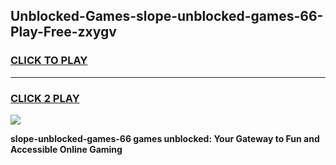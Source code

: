 
## Unblocked-Games-slope-unblocked-games-66-Play-Free-zxygv
<h3>
<a href="https://premium76.site?title=slope-unblocked-games-66&ref=23A">CLICK TO PLAY</a></h3>
<hr>

<h3>
<a href="https://premium76.site?title=slope-unblocked-games-66&ref=23A">CLICK 2 PLAY</a>
  
</h3>

<a href="https://premium76.site?title=slope-unblocked-games-66&ref=23A"><img src="https://clearcache.store/games.png"></a>


**slope-unblocked-games-66 games unblocked: Your Gateway to Fun and Accessible Online Gaming**
